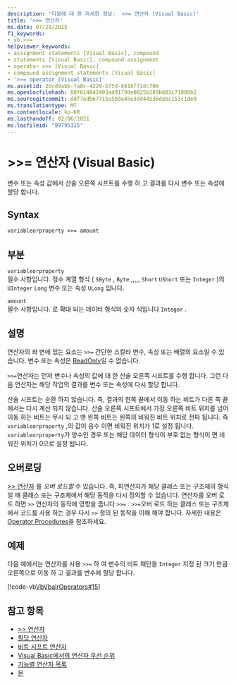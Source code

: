 ```yaml
---
description: '다음에 대 한 자세한 정보:  >>= 연산자 (Visual Basic)'
title: '>>= 연산자'
ms.date: 07/20/2015
f1_keywords:
- vb.>>=
helpviewer_keywords:
- assignment statements [Visual Basic], compound
- statements [Visual Basic], compound assignment
- operator >>= [Visual Basic]
- compound assignment statements [Visual Basic]
- '>>= operator [Visual Basic]'
ms.assetid: 2bcd9abb-7a8c-4229-b75d-8816ff1dc700
ms.openlocfilehash: 80f614042403ad9179de0025b289bd83c71008b2
ms.sourcegitcommit: ddf7edb67715a5b9a45e3dd44536dabc153c1de0
ms.translationtype: MT
ms.contentlocale: ko-KR
ms.lasthandoff: 02/06/2021
ms.locfileid: "99795315"
---
```

# <a name="-operator-visual-basic"></a>>>= 연산자 (Visual Basic)

변수 또는 속성 값에서 산술 오른쪽 시프트를 수행 하 고 결과를 다시 변수 또는 속성에 할당 합니다.  
  
## <a name="syntax"></a>Syntax  
  
```vb  
variableorproperty >>= amount  
```  
  
## <a name="parts"></a>부분  

 `variableorproperty`  
 필수 사항입니다. 정수 계열 형식 ( `SByte` , `Byte` ,,,,, `Short` `UShort` 또는 `Integer` )의 `UInteger` `Long` 변수 또는 속성 `ULong` 입니다.  
  
 `amount`  
 필수 사항입니다. 로 확대 되는 데이터 형식의 숫자 식입니다 `Integer` .  
  
## <a name="remarks"></a>설명  

 연산자의 좌 변에 있는 요소는 `>>=` 간단한 스칼라 변수, 속성 또는 배열의 요소일 수 있습니다. 변수 또는 속성은 [ReadOnly](../modifiers/readonly.md)일 수 없습니다.  
  
 `>>=`연산자는 먼저 변수나 속성의 값에 대 한 산술 오른쪽 시프트를 수행 합니다. 그런 다음 연산자는 해당 작업의 결과를 변수 또는 속성에 다시 할당 합니다.  
  
 산술 시프트는 순환 하지 않습니다. 즉, 결과의 한쪽 끝에서 이동 하는 비트가 다른 쪽 끝에서는 다시 계산 되지 않습니다. 산술 오른쪽 시프트에서 가장 오른쪽 비트 위치를 넘어 이동 하는 비트는 무시 되 고 맨 왼쪽 비트는 왼쪽의 비워진 비트 위치로 전파 됩니다. 즉 `variableorproperty` ,의 값이 음수 이면 비워진 위치가 1로 설정 됩니다. `variableorproperty`가 양수인 경우 또는 해당 데이터 형식이 부호 없는 형식이 면 비워진 위치가 0으로 설정 됩니다.  
  
## <a name="overloading"></a>오버로딩  

 [>> 연산자](right-shift-operator.md) 를 *오버 로드할* 수 있습니다. 즉, 피연산자가 해당 클래스 또는 구조체의 형식일 때 클래스 또는 구조체에서 해당 동작을 다시 정의할 수 있습니다. 연산자를 오버 로드 하면 `>>` 연산자의 동작에 영향을 줍니다 `>>=` . `>>=`오버 로드 하는 클래스 또는 구조체에서 코드를 사용 하는 경우 다시 `>>` 정의 된 동작을 이해 해야 합니다. 자세한 내용은 [Operator Procedures](../../programming-guide/language-features/procedures/operator-procedures.md)을 참조하세요.  
  
## <a name="example"></a>예제  

 다음 예에서는 연산자를 사용 `>>=` 하 여 변수의 비트 패턴을 `Integer` 지정 된 크기 만큼 오른쪽으로 이동 하 고 결과를 변수에 할당 합니다.  
  
 [!code-vb[VbVbalrOperators#15](~/samples/snippets/visualbasic/VS_Snippets_VBCSharp/VbVbalrOperators/VB/Class1.vb#15)]  
  
## <a name="see-also"></a>참고 항목

- [>> 연산자](right-shift-operator.md)
- [할당 연산자](assignment-operators.md)
- [비트 시프트 연산자](bit-shift-operators.md)
- [Visual Basic에서의 연산자 우선 순위](operator-precedence.md)
- [기능별 연산자 목록](operators-listed-by-functionality.md)
- [문](../../programming-guide/language-features/statements.md)
